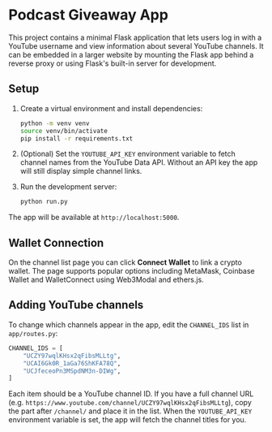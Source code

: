 # Podcast Giveaway App

This project contains a minimal Flask application that lets users log in with a
YouTube username and view information about several YouTube channels. It can be
embedded in a larger website by mounting the Flask app behind a reverse proxy
or using Flask's built-in server for development.

## Setup

1. Create a virtual environment and install dependencies:

   ```bash
   python -m venv venv
   source venv/bin/activate
   pip install -r requirements.txt
   ```

2. (Optional) Set the `YOUTUBE_API_KEY` environment variable to fetch channel
   names from the YouTube Data API. Without an API key the app will still
   display simple channel links.

3. Run the development server:

   ```bash
   python run.py
   ```

The app will be available at `http://localhost:5000`.

## Wallet Connection

On the channel list page you can click **Connect Wallet** to link a crypto
wallet. The page supports popular options including MetaMask, Coinbase Wallet
and WalletConnect using Web3Modal and ethers.js.

## Adding YouTube channels

To change which channels appear in the app, edit the `CHANNEL_IDS` list in
`app/routes.py`:

```python
CHANNEL_IDS = [
    "UCZY97wqlKHsx2qFibsMLLtg",
    "UCAI6Gk0R_1aGa76ShKFA78Q",
    "UCJfeceoPn3MSpdNM3n-DIWg",
]
```

Each item should be a YouTube channel ID. If you have a full channel URL (e.g.
`https://www.youtube.com/channel/UCZY97wqlKHsx2qFibsMLLtg`), copy the part
after `/channel/` and place it in the list. When the `YOUTUBE_API_KEY`
environment variable is set, the app will fetch the channel titles for you.

